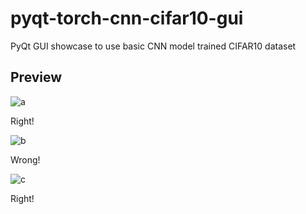# pyqt-torch-cnn-cifar10-gui
PyQt GUI showcase to use basic CNN model trained CIFAR10 dataset

## Preview
![a](https://github.com/yjg30737/pyqt-torch-cnn-cifar10-gui/assets/55078043/7fc2572d-b26a-4939-8700-a102065eac29)

Right!

![b](https://github.com/yjg30737/pyqt-torch-cnn-cifar10-gui/assets/55078043/9c777b66-b6a3-4818-8300-78b08e56e544)

Wrong!

![c](https://github.com/yjg30737/pyqt-torch-cnn-cifar10-gui/assets/55078043/630950f7-6aae-4931-b92c-5f9ff867cad7)

Right!
